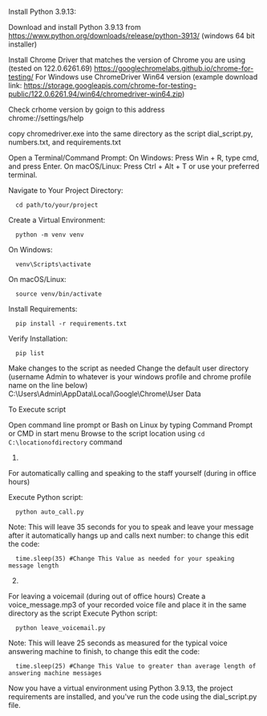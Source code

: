 Install Python 3.9.13:

Download and install Python 3.9.13 from 
https://www.python.org/downloads/release/python-3913/  (windows 64 bit installer)

Install Chrome Driver that matches the version of Chrome you are using (tested on 122.0.6261.69)
https://googlechromelabs.github.io/chrome-for-testing/
For Windows use ChromeDriver Win64 version (example download link: https://storage.googleapis.com/chrome-for-testing-public/122.0.6261.94/win64/chromedriver-win64.zip)

Check crhome version by goign to this address  
      chrome://settings/help

copy chromedriver.exe into the same directory as the script 
      dial_script.py, numbers.txt, and requirements.txt

Open a Terminal/Command Prompt:
On Windows: Press Win + R, type cmd, and press Enter.
On macOS/Linux: Press Ctrl + Alt + T or use your preferred terminal.

Navigate to Your Project Directory:

      cd path/to/your/project
Create a Virtual Environment:

      python -m venv venv

On Windows:

      venv\Scripts\activate
On macOS/Linux:

      source venv/bin/activate
Install Requirements:

      pip install -r requirements.txt
Verify Installation:

      pip list


Make changes to the script as needed
Change the default user directory (username Admin to whatever is your windows profile and chrome profile name on the line below)
      C:\Users\Admin\AppData\Local\Google\Chrome\User Data

To Execute script

Open command line prompt or Bash on Linux by typing Command Prompt or CMD in start menu
Browse to the script location using `cd C:\locationofdirectory` command

1. 
For automatically calling and speaking to the staff yourself (during in office hours)

Execute Python script:

      python auto_call.py
      
Note: This will leave 35 seconds for you to speak and leave your message after it automatically hangs up and calls next number: to change this edit the code:

      time.sleep(35) #Change This Value as needed for your speaking message length

2. 
For leaving a voicemail (during out of office hours)
      Create a voice_message.mp3 of your recorded voice file and place it in the same directory as the script
Execute Python script:

      python leave_voicemail.py
   
Note: This will leave 25 seconds as measured for the typical voice answering machine to finish,  to change this edit the code:

      time.sleep(25) #Change This Value to greater than average length of answering machine messages


Now you have a virtual environment using Python 3.9.13, the project requirements are installed, and you've run the code using the dial_script.py file.
